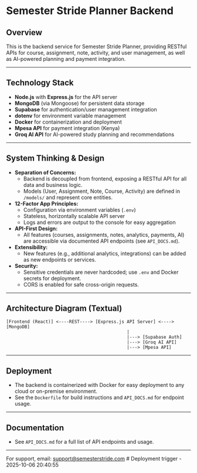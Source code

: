 # Semester Stride Planner Backend

## Overview
This is the backend service for Semester Stride Planner, providing RESTful APIs for course, assignment, note, activity, and user management, as well as AI-powered planning and payment integration.

---

## Technology Stack
- **Node.js** with **Express.js** for the API server
- **MongoDB** (via Mongoose) for persistent data storage
- **Supabase** for authentication/user management integration
- **dotenv** for environment variable management
- **Docker** for containerization and deployment
- **Mpesa API** for payment integration (Kenya)
- **Groq AI API** for AI-powered study planning and recommendations

---

## System Thinking & Design
- **Separation of Concerns:**
  - Backend is decoupled from frontend, exposing a RESTful API for all data and business logic.
  - Models (User, Assignment, Note, Course, Activity) are defined in `/models/` and represent core entities.
- **12-Factor App Principles:**
  - Configuration via environment variables (`.env`)
  - Stateless, horizontally scalable API server
  - Logs and errors are output to the console for easy aggregation
- **API-First Design:**
  - All features (courses, assignments, notes, analytics, payments, AI) are accessible via documented API endpoints (see `API_DOCS.md`).
- **Extensibility:**
  - New features (e.g., additional analytics, integrations) can be added as new endpoints or services.
- **Security:**
  - Sensitive credentials are never hardcoded; use `.env` and Docker secrets for deployment.
  - CORS is enabled for safe cross-origin requests.

---

## Architecture Diagram (Textual)

```
[Frontend (React)] <----REST----> [Express.js API Server] <----> [MongoDB]
                                              |                
                                              |---> [Supabase Auth]
                                              |---> [Groq AI API]
                                              |---> [Mpesa API]
```

---

## Deployment
- The backend is containerized with Docker for easy deployment to any cloud or on-premise environment.
- See the `Dockerfile` for build instructions and `API_DOCS.md` for endpoint usage.

---

## Documentation
- See `API_DOCS.md` for a full list of API endpoints and usage.

---

For support, email: support@semesterstride.com
#   D e p l o y m e n t   t r i g g e r   -   2 0 2 5 - 1 0 - 0 6   2 0 : 4 0 : 5 5  
 